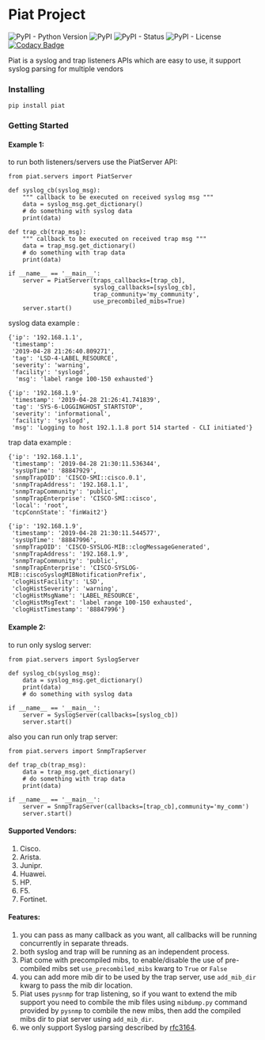 # Piat Project
![PyPI - Python Version](https://img.shields.io/pypi/pyversions/piat.svg)
![PyPI](https://img.shields.io/pypi/v/piat.svg)
![PyPI - Status](https://img.shields.io/pypi/status/piat.svg)
![PyPI - License](https://img.shields.io/pypi/l/piat.svg)
[![Codacy Badge](https://api.codacy.com/project/badge/Grade/5d3fa6d31e37482c8cf95036816f7397)](https://app.codacy.com/app/Ali-aqrabawi/piat?utm_source=github.com&utm_medium=referral&utm_content=Ali-aqrabawi/piat&utm_campaign=Badge_Grade_Dashboard)


Piat is a syslog and trap listeners APIs which are easy to use,
it support syslog parsing for multiple vendors

### Installing

   `pip install piat`

### Getting Started

#### Example 1:

to run both listeners/servers use the PiatServer API:

    from piat.servers import PiatServer

    def syslog_cb(syslog_msg):
        """ callback to be executed on received syslog msg """
        data = syslog_msg.get_dictionary()
        # do something with syslog data
        print(data)

    def trap_cb(trap_msg):
        """ callback to be executed on received trap msg """
        data = trap_msg.get_dictionary()
        # do something with trap data
        print(data)

    if __name__ == '__main__':
        server = PiatServer(traps_callbacks=[trap_cb],
                            syslog_callbacks=[syslog_cb],
                            trap_community='my_community',
                            use_precombiled_mibs=True)
        server.start()

syslog data example :

    {'ip': '192.168.1.1',
     'timestamp': 
     '2019-04-28 21:26:40.809271',
     'tag': 'LSD-4-LABEL_RESOURCE',
     'severity': 'warning',
     'facility': 'syslogd',
      'msg': 'label range 100-150 exhausted'}
       
    {'ip': '192.168.1.9',
     'timestamp': '2019-04-28 21:26:41.741839',
     'tag': 'SYS-6-LOGGINGHOST_STARTSTOP',
     'severity': 'informational',
     'facility': 'syslogd',
     'msg': 'Logging to host 192.1.1.8 port 514 started - CLI initiated'}


trap data example :

    {'ip': '192.168.1.1',
     'timestamp': '2019-04-28 21:30:11.536344',
     'sysUpTime': '88847929',
     'snmpTrapOID': 'CISCO-SMI::cisco.0.1',
     'snmpTrapAddress': '192.168.1.1',
     'snmpTrapCommunity': 'public',
     'snmpTrapEnterprise': 'CISCO-SMI::cisco',
     'local': 'root',
     'tcpConnState': 'finWait2'}
     
    {'ip': '192.168.1.9',
     'timestamp': '2019-04-28 21:30:11.544577',
     'sysUpTime': '88847996',
     'snmpTrapOID': 'CISCO-SYSLOG-MIB::clogMessageGenerated',
     'snmpTrapAddress': '192.168.1.9',
     'snmpTrapCommunity': 'public',
     'snmpTrapEnterprise': 'CISCO-SYSLOG-MIB::ciscoSyslogMIBNotificationPrefix',
     'clogHistFacility': 'LSD',
     'clogHistSeverity': 'warning',
     'clogHistMsgName': 'LABEL_RESOURCE',
     'clogHistMsgText': 'label range 100-150 exhausted',
     'clogHistTimestamp': '88847996'}

#### Example 2:
to run only syslog server:

    from piat.servers import SyslogServer

    def syslog_cb(syslog_msg):
        data = syslog_msg.get_dictionary()
        print(data)
        # do something with syslog data
        
    if __name__ == '__main__':
        server = SyslogServer(callbacks=[syslog_cb])
        server.start()


also you can run only trap server:

    from piat.servers import SnmpTrapServer
    
    def trap_cb(trap_msg):
        data = trap_msg.get_dictionary()
        # do something with trap data
        print(data)
        
    if __name__ == '__main__':
        server = SnmpTrapServer(callbacks=[trap_cb],community='my_comm')
        server.start()

#### Supported Vendors:
1) Cisco.
2) Arista.
3) Junipr.
4) Huawei.
5) HP.
6) F5.
7) Fortinet.

#### Features:
1) you can pass as many callback as you want, all callbacks will be running concurrently
in separate threads.
2) both syslog and trap will be running as an independent process.
3) Piat come with precompiled mibs, to enable/disable the use of pre-combiled mibs 
set `use_precombiled_mibs` kwarg to `True` or `False`
4) you can add more mib dir to be used by the trap server, use `add_mib_dir` kwarg 
to pass the mib dir location.
5) Piat uses `pysnmp` for trap listening, so if you want to extend the mib support you
need to combile the mib files using `mibdump.py` command provided by `pysnmp` to combile
the new mibs, then add the compiled mibs dir to piat server using `add_mib_dir`.
6) we only support Syslog parsing described by [rfc3164](https://tools.ietf.org/html/rfc3164).